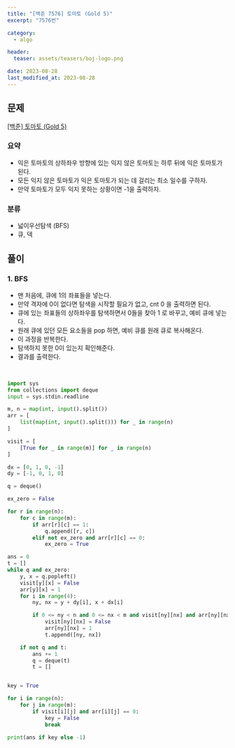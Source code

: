 ```yaml
---
title: "[백준 7576] 토마토 (Gold 5)"
excerpt: "7576번"

category:
  - algo

header:
  teaser: assets/teasers/boj-logo.png

date: 2023-08-28
last_modified_at: 2023-08-28
---
```


## 문제

[[백준] 토마토 (Gold 5)](https://www.acmicpc.net/problem/7576)

### 요약

- 익은 토마토의 상하좌우 방향에 있는 익지 않은 토마토는 하루 뒤에 익은 토마토가 된다.
- 모든 익지 않은 토마토가 익은 토마토가 되는 데 걸리는 최소 일수를 구하자.
- 만약 토마토가 모두 익지 못하는 상황이면 -1을 출력하자.

### 분류

- 넓이우선탐색 (BFS)
- 큐, 덱

## 풀이

### 1. BFS

- 맨 처음에, 큐에 1의 좌표들을 넣는다.
- 만약 격자에 0이 없다면 탐색을 시작할 필요가 없고, cnt 0 을 출력하면 된다.
- 큐에 있는 좌표들의 상하좌우를 탐색하면서 0들을 찾아 1 로 바꾸고, 예비 큐에 넣는다.
- 원래 큐에 있던 모든 요소들을 pop 하면, 예비 큐를 원래 큐로 복사해온다.
- 이 과정을 반복한다.
- 탐색하지 못한 0이 있는지 확인해준다.
- 결과를 출력한다.

<br>

```python
import sys
from collections import deque
input = sys.stdin.readline

m, n = map(int, input().split())
arr = [
    list(map(int, input().split())) for _ in range(n)
]

visit = [
    [True for _ in range(m)] for _ in range(n)
]

dx = [0, 1, 0, -1]
dy = [-1, 0, 1, 0]

q = deque()

ex_zero = False

for r in range(n):
    for c in range(m):
        if arr[r][c] == 1:
            q.append([r, c])
        elif not ex_zero and arr[r][c] == 0:
            ex_zero = True

ans = 0
t = []
while q and ex_zero:
    y, x = q.popleft()
    visit[y][x] = False
    arr[y][x] = 1
    for i in range(4):
        ny, nx = y + dy[i], x + dx[i]

        if 0 <= ny < n and 0 <= nx < m and visit[ny][nx] and arr[ny][nx] == 0:
            visit[ny][nx] = False
            arr[ny][nx] = 1
            t.append([ny, nx])

    if not q and t:
        ans += 1
        q = deque(t)
        t = []


key = True

for i in range(n):
    for j in range(m):
        if visit[i][j] and arr[i][j] == 0:
            key = False
            break

print(ans if key else -1)


```
